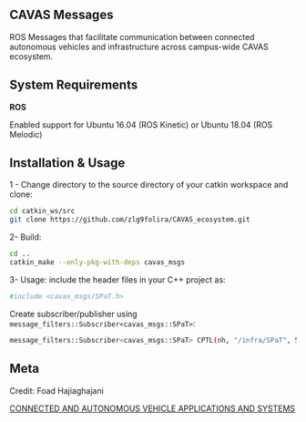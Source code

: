 ## CAVAS Messages

ROS Messages that facilitate communication between connected autonomous vehicles and infrastructure across campus-wide CAVAS ecosystem.
 

## System Requirements

**ROS**

Enabled support for Ubuntu 16.04 (ROS Kinetic) or Ubuntu 18.04 (ROS Melodic) 

## Installation & Usage 

1 - Change directory to the source directory of your catkin workspace and clone:
```sh
cd catkin_ws/src
git clone https://github.com/zlg9folira/CAVAS_ecosystem.git
```

2- Build: 
```sh
cd ..
catkin_make --only-pkg-with-deps cavas_msgs
```
3- Usage: 
include the header files in your C++ project as: 
```sh
#include <cavas_msgs/SPaT.h>
```
Create subscriber/publisher using `message_filters::Subscriber<cavas_msgs::SPaT>`:
```sh
message_filters::Subscriber<cavas_msgs::SPaT> CPTL(nh, "/infra/SPaT", 5);
```


## Meta

Credit: Foad Hajiaghajani

[CONNECTED AND AUTONOMOUS VEHICLE APPLICATIONS AND SYSTEMS](https://ubwp.buffalo.edu/cavas)


